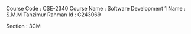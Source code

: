 Course Code : CSE-2340 
Course Name : Software Development 1
Name        : S.M.M Tanzimur Rahman
Id          : C243069

Section     : 3CM
